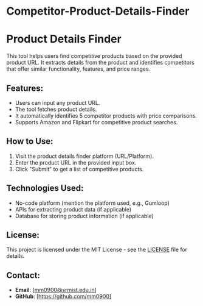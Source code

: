 # Competitor-Product-Details-Finder
# Product Details Finder

This tool helps users find competitive products based on the provided product URL. It extracts details from the product and identifies competitors that offer similar functionality, features, and price ranges.

## Features:
- Users can input any product URL.
- The tool fetches product details.
- It automatically identifies 5 competitor products with price comparisons.
- Supports Amazon and Flipkart for competitive product searches.

## How to Use:
1. Visit the product details finder platform (URL/Platform).
2. Enter the product URL in the provided input box.
3. Click "Submit" to get a list of competitive products.

## Technologies Used:
- No-code platform (mention the platform used, e.g., Gumloop)
- APIs for extracting product data (if applicable)
- Database for storing product information (if applicable)

## License:
This project is licensed under the MIT License - see the [LICENSE](LICENSE) file for details.

## Contact:
- **Email**: [mm0900@srmist.edu.in]
- **GitHub**: [https://github.com/mm0900]

